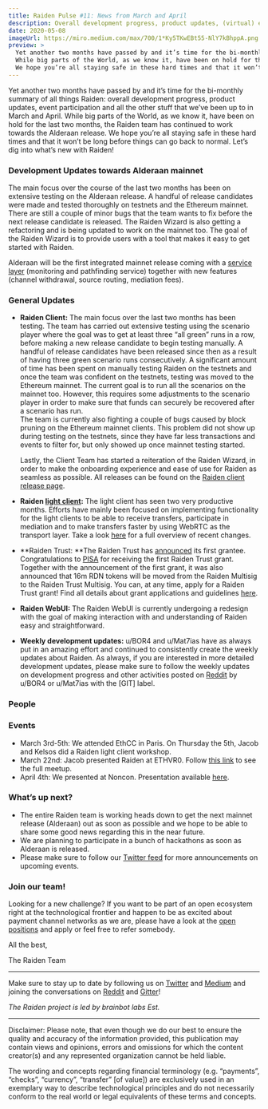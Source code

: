 ```yaml
---
title: Raiden Pulse #11: News from March and April
description: Overall development progress, product updates, (virtual) event participation and all the other stuff that we’ve been up to in March and April.
date: 2020-05-08
imageUrl: https://miro.medium.com/max/700/1*Ky5TKwEBt55-NlY7kBhppA.png
preview: >
  Yet another two months have passed by and it’s time for the bi-monthly summary of all things Raiden: overall development progress, product updates, event participation and all the other stuff that we’ve been up to in March and April.
  While big parts of the World, as we know it, have been on hold for the last two months, the Raiden team has continued to work towards the Alderaan release.
  We hope you’re all staying safe in these hard times and that it won’t be long before things can go back to normal. Let’s dig into what’s new with Raiden!
---
```



Yet another two months have passed by and it’s time for the bi-monthly summary of all things Raiden: overall development progress, product updates, event participation and all the other stuff that we’ve been up to in March and April. While big parts of the World, as we know it, have been on hold for the last two months, the Raiden team has continued to work towards the Alderaan release. We hope you’re all staying safe in these hard times and that it won’t be long before things can go back to normal. Let’s dig into what’s new with Raiden!


### Development Updates towards Alderaan mainnet

The main focus over the course of the last two months has been on extensive testing on the Alderaan release. A handful of release candidates were made and tested thoroughly on testnets and the Ethereum mainnet. There are still a couple of minor bugs that the team wants to fix before the next release candidate is released. The Raiden Wizard is also getting a refactoring and is being updated to work on the mainnet too. The goal of the Raiden Wizard is to provide users with a tool that makes it easy to get started with Raiden.

Alderaan will be the first integrated mainnet release coming with a [service layer](https://medium.com/raiden-network/raiden-service-bundle-explained-f9bd3f6f358d) (monitoring and pathfinding service) together with new features (channel withdrawal, source routing, mediation fees).


### General Updates



*   **Raiden Client:** The main focus over the last two months has been testing. The team has carried out extensive testing using the scenario player where the goal was to get at least three “all green” runs in a row, before making a new release candidate to begin testing manually. A handful of release candidates have been released since then as a result of having three green scenario runs consecutively. A significant amount of time has been spent on manually testing Raiden on the testnets and once the team was confident on the testnets, testing was moved to the Ethereum mainnet. The current goal is to run all the scenarios on the mainnet too. However, this requires some adjustments to the scenario player in order to make sure that funds can securely be recovered after a scenario has run.  \
The team is currently also fighting a couple of bugs caused by block pruning on the Ethereum mainnet clients. This problem did not show up during testing on the testnets, since they have far less transactions and events to filter for, but only showed up once mainnet testing started.

    Lastly, the Client Team has started a reiteration of the Raiden Wizard, in order to make the onboarding experience and ease of use for Raiden as seamless as possible. All releases can be found on the [Raiden client release page](https://github.com/raiden-network/raiden/releases).

*   **Raiden [light client](https://github.com/raiden-network/light-client):** The light client has seen two very productive months. Efforts have mainly been focused on implementing functionality for the light clients to be able to receive transfers, participate in mediation and to make transfers faster by using WebRTC as the transport layer. Take a look [here](https://github.com/raiden-network/light-client/releases) for a full overview of recent changes.
*   **Raiden Trust: **The Raiden Trust has [announced](https://medium.com/raiden-network/raiden-trust-updates-3e2b158aa56e) its first grantee. Congratulations to [PISA](https://www.pisa.watch/) for receiving the first Raiden Trust grant. Together with the announcement of the first grant, it was also announced that 16m RDN tokens will be moved from the Raiden Multisig to the Raiden Trust Multisig. You can, at any time, apply for a Raiden Trust grant! Find all details about grant applications and guidelines [here](https://www.raidentrust.li/). 
*   **Raiden WebUI:** The Raiden WebUI is currently undergoing a redesign with the goal of making interaction with and understanding of Raiden easy and straightforward.
*   **Weekly development updates:** u/BOR4 and u/Mat7ias have as always put in an amazing effort and continued to consistently create the weekly updates about Raiden. As always, if you are interested in more detailed development updates, please make sure to follow the weekly updates on development progress and other activities posted on [Reddit](https://www.reddit.com/r/raidennetwork/) by u/BOR4 or u/Mat7ias with the [GIT] label. 


### People


### Events



*   March 3rd-5th: We attended EthCC in Paris. On Thursday the 5th, Jacob and Kelsos did a Raiden light client workshop.
*   March 22nd: Jacob presented Raiden at ETHVR0. Follow [this link](https://twitter.com/ethereumvr/status/1241744057597976576?s=20) to see the full meetup.
*   April 4th: We presented at Noncon. Presentation available [here](https://youtu.be/0fR3uBXnIbY).


### What’s up next?



*   The entire Raiden team is working heads down to get the next mainnet release (Alderaan) out as soon as possible and we hope to be able to share some good news regarding this in the near future.
*   We are planning to participate in a bunch of hackathons as soon as Alderaan is released. 
*   Please make sure to follow our [Twitter feed](https://twitter.com/raiden_network) for more announcements on upcoming events. 


### Join our team!

Looking for a new challenge? If you want to be part of an open ecosystem right at the technological frontier and happen to be as excited about payment channel networks as we are, please have a look at the [open positions](https://angel.co/brainbot-group/jobs) and apply or feel free to refer somebody.

All the best,

The Raiden Team

- - - 

Make sure to stay up to date by following us on [Twitter](https://twitter.com/raiden_network) and [Medium](https://medium.com/raiden-network) and joining the conversations on [Reddit](https://www.reddit.com/r/raidennetwork/) and [Gitter](https://gitter.im/raiden-network/raiden)!

_The Raiden project is led by brainbot labs Est._

- - - 

Disclaimer: Please note, that even though we do our best to ensure the quality and accuracy of the information provided, this publication may contain views and opinions, errors and omissions for which the content creator(s) and any represented organization cannot be held liable.

The wording and concepts regarding financial terminology (e.g. “payments”, “checks”, “currency”, “transfer” [of value]) are exclusively used in an exemplary way to describe technological principles and do not necessarily conform to the real world or legal equivalents of these terms and concepts.

